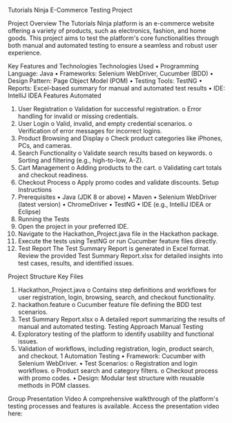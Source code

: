  Tutorials Ninja E-Commerce Testing Project

Project Overview
The Tutorials Ninja platform is an e-commerce website offering a variety of products, such as electronics, fashion, and home goods. This project aims to test the platform's core functionalities through both manual and automated testing to ensure a seamless and robust user experience.

Key Features and Technologies
Technologies Used
•	Programming Language: Java
•	Frameworks: Selenium WebDriver, Cucumber (BDD)
•	Design Pattern: Page Object Model (POM)
•	Testing Tools: TestNG
•	Reports: Excel-based summary for manual and automated test results
•	IDE: IntelliJ IDEA
Features Automated
1.	User Registration
o	Validation for successful registration.
o	Error handling for invalid or missing credentials.
2.	User Login
o	Valid, invalid, and empty credential scenarios.
o	Verification of error messages for incorrect logins.
3.	Product Browsing and Display
o	Check product categories like iPhones, PCs, and cameras.
4.	Search Functionality
o	Validate search results based on keywords.
o	Sorting and filtering (e.g., high-to-low, A-Z).
5.	Cart Management
o	Adding products to the cart.
o	Validating cart totals and checkout readiness.
6.	Checkout Process
o	Apply promo codes and validate discounts.
Setup Instructions
1. Prerequisites
•	Java (JDK 8 or above)
•	Maven
•	Selenium WebDriver (latest version)
•	ChromeDriver
•	TestNG
•	IDE (e.g., IntelliJ IDEA or Eclipse)
2. Running the Tests
1.	Open the project in your preferred IDE.
2.	Navigate to the Hackathon_Project.java file in the Hackathon package.
3.	Execute the tests using TestNG or run Cucumber feature files directly.
3. Test Report
The Test Summary Report is generated in Excel format. Review the provided Test Summary Report.xlsx for detailed insights into test cases, results, and identified issues.

Project Structure
Key Files
1.	Hackathon_Project.java
o	Contains step definitions and workflows for user registration, login, browsing, search, and checkout functionality.
2.	hackathon.feature
o	Cucumber feature file defining the BDD test scenarios.
3.	Test Summary Report.xlsx
o	A detailed report summarizing the results of manual and automated testing.
Testing Approach
Manual Testing
1.	Exploratory testing of the platform to identify usability and functional issues.
2.	Validation of workflows, including registration, login, product search, and checkout.
1	Automation Testing
•	Framework: Cucumber with Selenium WebDriver.
•	Test Scenarios:
o	Registration and login workflows.
o	Product search and category filters.
o	Checkout process with promo codes.
•	Design: Modular test structure with reusable methods in POM classes.

Group Presentation Video
A comprehensive walkthrough of the platform's testing processes and features is available. Access the presentation video here:

